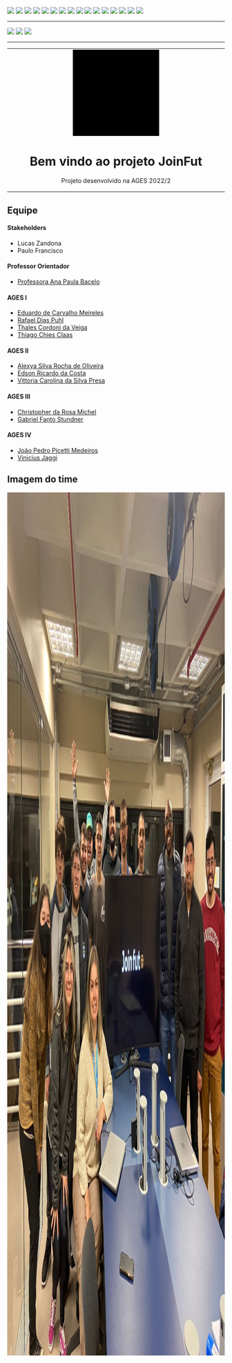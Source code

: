 [![](https://img.shields.io/badge/P%C3%A1gina%20Inicial-FF4500?style=for-the-badge)](home) 
[![](https://img.shields.io/badge/Processos-323330?style=for-the-badge)](processo)
[![](https://img.shields.io/badge/Design/Mockups-323330?style=for-the-badge)](design_mockups)
[![](https://img.shields.io/badge/Instala%C3%A7%C3%A3o-323330?style=for-the-badge)](Instalação)
[![](https://img.shields.io/badge/Escopo%20e%20Cronograma-323330?style=for-the-badge)](escopo)
[![](https://img.shields.io/badge/Arquitetura-323330?style=for-the-badge)](arquitetura)
[![](https://img.shields.io/badge/Configura%C3%A7%C3%A3o-323330?style=for-the-badge)](configuracao)
[![](https://img.shields.io/badge/Utiliza%C3%A7%C3%A3o-323330?style=for-the-badge)](utilizacao)
[![](https://img.shields.io/badge/C%C3%B3digo-323330?style=for-the-badge)](codigo)
[![](https://img.shields.io/badge/Banco%20de%20dados-323330?style=for-the-badge)](banco_dados)
[![](https://img.shields.io/badge/Qualidade-323330?style=for-the-badge)](qualidade)
[![](https://img.shields.io/badge/Markdown-323330?style=for-the-badge)](markdown)
[![](https://img.shields.io/badge/ger%C3%AAncia-323330?style=for-the-badge)](gerencia)
[![](https://img.shields.io/badge/squads-323330?style=for-the-badge)](squads)
[![](https://img.shields.io/badge/retrospectivas-323330?style=for-the-badge)](Retro)
[![](https://img.shields.io/badge/estudos-323330?style=for-the-badge)](estudos)

---

[![](https://img.shields.io/badge/Área_do_backend-323330?style=for-the-badge)](backend/backend_home) [![](https://img.shields.io/badge/Área_do_frontend-323330?style=for-the-badge)](frontend/frontend_home) [![](https://img.shields.io/badge/Área_do_Database-323330?style=for-the-badge)](database/database_home)
 
---

<table align="center"><tr><td align="center" width="9999">
<img src="resources/images/logos/Joinfut logo.gif">

# Bem vindo ao projeto JoinFut

Projeto desenvolvido na AGES 2022/2
</td></tr></table>

## Equipe

#### Stakeholders

* Lucas Zandona
* Paulo Francisco

#### Professor Orientador

* [Professora Ana Paula Bacelo](https://tools.ages.pucrs.br/ana.bacelo)

#### AGES I

* [Eduardo de Carvalho Meireles](https://tools.ages.pucrs.br/eduardo.meireles)
* [Rafael Dias Puhl](https://tools.ages.pucrs.br/rafael.puhl)
* [Thales Cordoni da Veiga](https://tools.ages.pucrs.br/thales.veiga)
* [Thiago Chies Claas](https://tools.ages.pucrs.br/thiago.claas)

#### AGES II

* [Alexya Silva Rocha de Oliveira](https://tools.ages.pucrs.br/alexya.oliveira)
* [Edson Ricardo da Costa](https://tools.ages.pucrs.br/edson.costa)
* [Vittoria Carolina da Silva Presa](https://tools.ages.pucrs.br/vittoria.silva)

#### AGES III

* [Christopher da Rosa Michel](https://tools.ages.pucrs.br/christopher.michel)
* [Gabriel Fanto Stundner](https://tools.ages.pucrs.br/gabriel.stundner)

#### AGES IV

* [João Pedro Picetti Medeiros](https://tools.ages.pucrs.br/joao.medeiros)
* [Vinicius Jaggi](https://tools.ages.pucrs.br/vinicius.jaggi)


## Imagem do time

<img src="resources/images/team/Imagem_Time.jpeg" width="600" height="2000">
